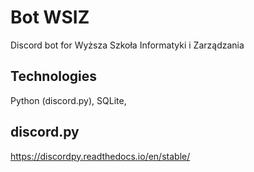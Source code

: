 # Bot WSIZ

Discord bot for Wyższa Szkoła Informatyki i Zarządzania

## Technologies

Python (discord.py),
SQLite,

## discord.py

https://discordpy.readthedocs.io/en/stable/
